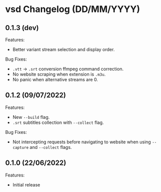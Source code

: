 # vsd Changelog (DD/MM/YYYY)

## 0.1.3 (dev)

Features:

- Better variant stream selection and display order.

Bug Fixes:

- `.vtt` -> `.srt` conversion ffmpeg command correction.
- No website scraping when extension is `.m3u`.
- No panic when alternative streams are 0.

## 0.1.2 (09/07/2022)

Features:

- New `--build` flag.
- `.srt` subtitles collection with `--collect` flag.

Bug Fixes:

- Not intercepting requests before navigating to website when using `--capture` and `--collect` flags.

## 0.1.0 (22/06/2022)

Features:

- Initial release
